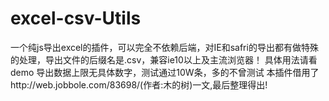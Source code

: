 # excel-csv-Utils
一个纯js导出excel的插件，可以完全不依赖后端，对IE和safri的导出都有做特殊的处理，导出文件的后缀名是.csv，兼容ie10以上及主流浏览器！
具体用法请看demo
导出数据上限无具体数字，测试通过10W条，多的不曾测试
本插件借用了http://web.jobbole.com/83698/(作者:木的树)一文,最后整理得出!

